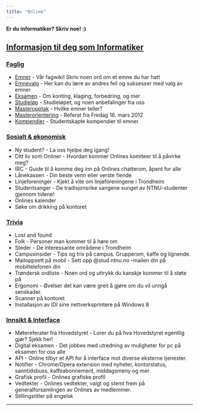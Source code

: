 ```yaml
---
title: "Online"
---
```


**Er du informatiker? Skriv noe! :)**

[Informasjon til deg som Informatiker](/wiki/online/info/)
------------------------------------

### [Faglig](/wiki/online/info/faglig/)

- [Emner](/wiki/online/info/faglig/eksamen/) - Vår fagwiki! Skriv noen ord om et emne du har hatt
- [Emnevalg](/wiki/online/info/faglig/emnevalg/) - Her kan du lære av andres feil og suksesser med valg av emner
- [Eksamen](/wiki/online/info/faglig/eksamen/) - Om konting, klaging, forbedring, og mer
- [Studieløp](/wiki/online/info/faglig/studielop/) - Studieløpet, og noen anbefalinger fra oss
- [Masteropptak](/wiki/online/info/faglig/masteropptak/) - Hvilke emner teller?
- [Masterorientering](/wiki/online/info/faglig/masterorientering/) - Referat fra Fredag 16. mars 2012
- [Kompendier](/wiki/online/info/faglig/kompendier/) - Studentskapte kompendier til emner.

### [Sosialt & økonomisk](/wiki/online/info/sosialt-og-okonomisk/)

- Ny student? - La oss hjelpe deg igang!
- Ditt liv som Onliner - Hvordan kommer Onlines komiteer til å påvirke meg?
- IRC - Guide til å komme deg inn på Onlines chatterom, åpent for alle
- Lånekassen - Din beste venn eller verste fiende
- Linjeforeninger - Kjekt å vite om linjeforeningene i Trondheim
- Studentsanger - De tradisjonsrike sangene sunget av NTNU-studenter gjennom tidene!
- Onlines kalender
- Søke om drikking på kontoret

### [Trivia](/wiki/online/info/trivia/)

- Lost and found
- Folk - Personer man kommer til å høre om
- Steder - De interessante områdene i Trondheim
- Campusinsider - Tips og trix på campus. Grupperom, kaffe og lignende.
- Mailoppsett på mobil - Sett opp @stud.ntnu.no -mailen din på mobiltelefonen din
- Trøndersk ordliste - Noen ord og uttrykk du kanskje kommer til å støte på
- Ergonomi - Øvelser det kan være greit å gjøre om du vil unngå senskader.
- Scanner på kontoret
- Installasjon av IDI sine nettverksprintere på Windows 8

### [Innsikt & Interface](/wiki/online/info/innsikt-og-interface/)

- Møtereferater fra Hovedstyret - Lurer du på hva Hovedstyret egentlig gjør? Sjekk her!
- Digital eksamen - Det jobbes med utredning av muligheter for pc på eksamen for oss alle
- API - Online tilbyr et API for å interface mot diverse eksterne tjenester.
- Notifier - Chrome/Opera extension med nyheter, kontorstatus, sanntidsbuss, kaffeabonnement, middagsmeny og mer
- Grafisk profil - Onlines grafiske profil
- Vedtekter - Onlines vedtekter, valgt og stemt frem på generalforsamlingen av Onlines av medlemmer.
- Stillingstitler på engelsk

***